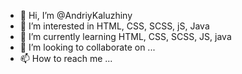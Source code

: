 - 👋 Hi, I’m @AndriyKaluzhiny
- 👀 I’m interested in HTML, CSS, SCSS, jS, Java
- 🌱 I’m currently learning HTML, CSS, SCSS, JS, java
- 💞️ I’m looking to collaborate on ...
- 📫 How to reach me ...

<!---
AndriyKaluzhiny/AndriyKaluzhiny is a ✨ special ✨ repository because its `README.md` (this file) appears on your GitHub profile.
You can click the Preview link to take a look at your changes.
--->
